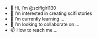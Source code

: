 - 👋 Hi, I’m @scifigirl130
- 👀 I’m interested in creating scifi stories
- 🌱 I’m currently learning ...
- 💞️ I’m looking to collaborate on ...
- 📫 How to reach me ...

<!---
scifigirl130/scifigirl130 is a ✨ special ✨ repository because its `README.md` (this file) appears on your GitHub profile.
You can click the Preview link to take a look at your changes.
--->
